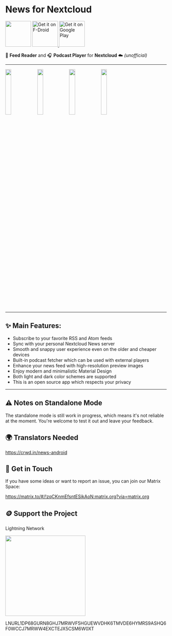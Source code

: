 # News for Nextcloud

<p>
  <img src="https://f-droid.org/repo/icons-640/co.appreactor.news.13.png" alt="" height="80">
  <a href="https://f-droid.org/packages/co.appreactor.news/">
    <img src="https://f-droid.org/badge/get-it-on.png" alt="Get it on F-Droid" height="80">
  </a>
  <a href='https://play.google.com/store/apps/details?id=co.appreactor.news'>
    <img alt='Get it on Google Play' src='https://play.google.com/intl/en_us/badges/images/generic/en_badge_web_generic.png' height="80"/>
  </a>
</p>

📰 **Feed Reader** and 🎧 **Podcast Player** for **Nextcloud** ☁️ *(unofficial)*

---

<p>
<img alt="" src="https://f-droid.org/repo/co.appreactor.news/en-US/phoneScreenshots/1.png" width="19%">
<img alt="" src="https://f-droid.org/repo/co.appreactor.news/en-US/phoneScreenshots/2.png" width="19%">
<img alt="" src="https://f-droid.org/repo/co.appreactor.news/en-US/phoneScreenshots/3.png" width="19%">
<img alt="" src="https://f-droid.org/repo/co.appreactor.news/en-US/phoneScreenshots/4.png" width="19%">
</p>

---

## ✨ Main Features:

- Subscribe to your favorite RSS and Atom feeds
- Sync with your personal Nextcloud News server
- Smooth and snappy user experience even on the older and cheaper devices
- Built-in podcast fetcher which can be used with external players
- Enhance your news feed with high-resolution preview images
- Enjoy modern and minimalistic Material Design
- Both light and dark color schemes are supported
- This is an open source app which respects your privacy

---

## ⚠️ Notes on Standalone Mode
The standalone mode is still work in progress, which means it's not reliable at the moment. You're welcome to test it out and leave your feedback.

## 🌍 Translators Needed

https://crwd.in/news-android

## 🤚 Get in Touch

If you have some ideas or want to report an issue, you can join our Matrix Space:

https://matrix.to/#/!zqCKnmEfsntESikAoN:matrix.org?via=matrix.org

## 🪙 Support the Project

Lightning Network

<img src="https://user-images.githubusercontent.com/1189245/121570237-e5b2f280-ca4b-11eb-8bd5-6633f3155b17.png" width=250 height=250/>

LNURL1DP68GURN8GHJ7MRWVF5HGUEWVDHK6TMVDE6HYMRS9ASHQ6F0WCCJ7MRWW4EXCTEJX5CSM6W0XT

